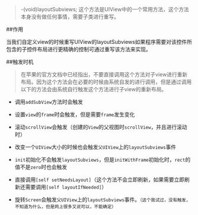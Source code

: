 
> -(void)layoutSubviews; 这个方法是UIView中的一个常用方法，这个方法本身没有做任何事情，需要子类进行重写。

##作用

当我们自定义view的时候重写UIView的layoutSubviews如果程序需要对该控件所包含的子控件布局进行更精确的控制可通过重写该方法来实现。

##触发时机
>在苹果的官方文档中已经指出，不要直接调用这个方法对子view进行重新布局。因为这个方法会在必要的时候由系统自发的进行调用，但是通过调用以下的方法会由系统自行触发这个方法进行子view的重新布局。


- 调用`addSubView`方法时会触发

- 设置`view`的`frame`时会触发，但是需要`frame`发生变化

- 滚动`scrollView`会触发（创建的`View`的父视图时`scrollView`，并且进行滚动时） 

- 改变一个`UIView`大小的时候也会触发`父UIView`上的`layoutSubviews`事件

- `init`初始化不会触发`layoutSubviews`，但是`initWithFrame`初始化时，`rect`的值不是`zero`时也会触发

- 直接调用`[self setNeedsLayout]`（这个方法不会立即刷新，如果需要立即刷新还需要调用`[self layoutIfNeeded]`）

- 旋转`Screen`会触发`父UIView`上的`layoutSubviews`事件。`（这个我试过，没有触发，不知道为什么，但是网上很多又说可以，不能确定）`






